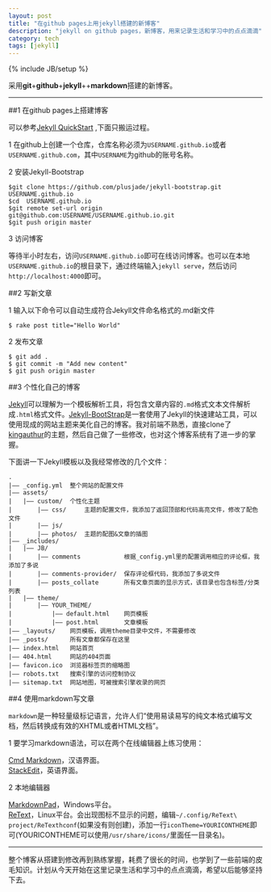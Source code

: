 ```yaml
---
layout: post
title: "在github pages上用jekyll搭建的新博客"
description: "jekyll on github pages，新博客，用来记录生活和学习中的点点滴滴"
category: tech
tags: [jekyll]
---
```

{% include JB/setup %}

采用**git**+**github**+**jekyll**++**markdown**搭建的新博客。

<!--break-->

---

##1 在github pages上搭建博客

可以参考[Jekyll QuickStart](http://jekyllbootstrap.com/usage/jekyll-quick-start.html) ,下面只搬运过程。

1 在github上创建一个仓库，仓库名称必须为`USERNAME.github.io`或者`USERNAME.github.com`，其中`USERNAME`为github的账号名称。

2 安装Jekyll-Bootstrap    

```
$git clone https://github.com/plusjade/jekyll-bootstrap.git USERNAME.github.io
$cd  USERNAME.github.io
$git remote set-url origin git@github.com:USERNAME/USERNAME.github.io.git
$git push origin master
```

3 访问博客

等待半小时左右，访问`USERNAME.github.io`即可在线访问博客。也可以在本地`USERNAME.github.io`的根目录下，通过终端输入`jekyll serve`，然后访问`http://localhost:4000`即可。

##2 写新文章

1 输入以下命令可以自动生成符合Jekyll文件命名格式的.md新文件

    $ rake post title="Hello World"
    
2 发布文章

    $ git add .
    $ git commit -m "Add new content"
    $ git push origin master
    
##3 个性化自己的博客

[Jekyll](http://jekyllcn.com/)可以理解为一个模板解析工具，将包含文章内容的`.md`格式文本文件解析成`.html`格式文件。[Jekyll-BootStrap](http://jekyllbootstrap.com/)是一套使用了Jekyll的快速建站工具，可以使用现成的网站主题来美化自己的博客。我对前端不熟悉，直接clone了[kingauthur](http://kingauthur.info/about.html)的主题，然后自己做了一些修改，也对这个博客系统有了进一步的掌握。

下面讲一下Jekyll模板以及我经常修改的几个文件：

```
.
|—— _config.yml  整个网站的配置文件
|—— assets/
|   |—— custom/  个性化主题
|       |—— css/     主题的配置文件，我添加了返回顶部和代码高亮文件，修改了配色文件
|       |—— js/
|       |—— photos/  主题的配图&文章的插图
|—— _includes/
|   |—— JB/
|       |—— comments            根据_config.yml里的配置调用相应的评论框，我添加了多说
|       |—— comments-provider/  保存评论框代码，我添加了多说文件
|       |—— posts_collate       所有文章页面的显示方式，该目录也包含标签/分类列表
|   |—— theme/
|       |—— YOUR_THEME/
|           |—— default.html    网页模板
|           |—— post.html       文章模板
|—— _layouts/    网页模板，调用theme目录中文件，不需要修改
|—— _posts/      所有文章都保存在这里
|—— index.html   网站首页
|—— 404.html     网站的404页面
|—— favicon.ico  浏览器标签页的缩略图
|—— robots.txt   搜索引擎的访问控制协议
|—— sitemap.txt  网站地图，可被搜索引擎收录的网页
```

##4 使用markdown写文章

`markdown`是一种轻量级标记语言，允许人们“使用易读易写的纯文本格式编写文档，然后转换成有效的XHTML或者HTML文档”。

1 要学习markdown语法，可以在两个在线编辑器上练习使用：

[Cmd Markdown](https://www.zybuluo.com/mdeditor)，汉语界面。   
[StackEdit](https://stackedit.io/editor)，英语界面。

2 本地编辑器

[MarkdownPad](http://markdownpad.com/)，Windows平台。   
[ReText](http://sourceforge.net/projects/retext/files/)，Linux平台。会出现图标不显示的问题，编辑`~/.config/ReText\ project/ReTexthconf`(如果没有则创建)，添加一行`iconTheme=YOURICONTHEME`即可(YOURICONTHEME可以使用`/usr/share/icons/`里面任一目录名)。

---

整个博客从搭建到修改再到熟练掌握，耗费了很长的时间，也学到了一些前端的皮毛知识。计划从今天开始在这里记录生活和学习中的点点滴滴，希望以后能够坚持下去。
